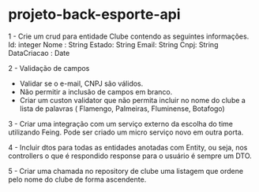 # projeto-back-esporte-api

1 - Crie um crud para entidade Clube contendo as seguintes informações.
    Id: integer
    Nome : String
    Estado: String
    Email: String 
    Cnpj: String 
    DataCriacao : Date

2 - Validação de campos 
- Validar se o e-mail, CNPJ são válidos. 
- Não permitir a inclusão de campos em branco.
- Criar um custon validator que não permita incluir no nome do clube a lista de palavras ( Flamengo, Palmeiras, Fluminense, Botafogo)

3 - Criar uma integração com um serviço externo da escolha do time utilizando Feing. Pode ser criado um micro serviço novo em outra porta.

4 - Incluir dtos para todas as entidades anotadas com Entity, ou seja, nos controllers o que é respondido response para o usuário é sempre um DTO.

5 - Criar uma chamada no repository de clube uma listagem que ordene pelo nome do clube de forma ascendente.